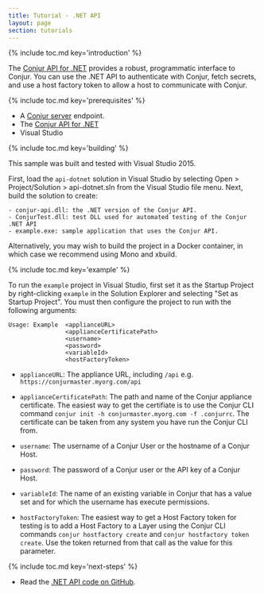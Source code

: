 ```yaml
---
title: Tutorial - .NET API
layout: page
section: tutorials
---
```


{% include toc.md key='introduction' %}

The [Conjur API for .NET](https://github.com/cyberark/conjur-api-dotnet) provides a robust, programmatic interface to Conjur. You can use the .NET API to authenticate with Conjur, fetch secrets, and use a host factory token to allow a host to communicate with Conjur.

{% include toc.md key='prerequisites' %}

* A [Conjur server](/get-started/) endpoint.
* The [Conjur API for .NET](https://github.com/cyberark/conjur-api-dotnet)
* Visual Studio

{% include toc.md key='building' %}

This sample was built and tested with Visual Studio 2015.

First, load the `api-dotnet` solution in Visual Studio by selecting Open > Project/Solution > api-dotnet.sln from the Visual Studio file menu. Next, build the solution to create:

```
- conjur-api.dll: the .NET version of the Conjur API.
- ConjurTest.dll: test DLL used for automated testing of the Conjur .NET API
- example.exe: sample application that uses the Conjur API.
```

Alternatively, you may wish to build the project in a Docker container, in which case we recommend using Mono and xbuild.

{% include toc.md key='example' %}

To run the `example` project in Visual Studio, first set it as the Startup Project by right-clicking `example` in the Solution Explorer and selecting "Set as Startup Project". You must then configure the project to run with the following arguments:

```
Usage: Example  <applianceURL>
                <applianceCertificatePath>
                <username> 
                <password> 
                <variableId>
                <hostFactoryToken>
```

- `applianceURL`: The appliance URL, including `/api` e.g. `https://conjurmaster.myorg.com/api`

- `applianceCertificatePath`: The path and name of the Conjur appliance certificate. The easiest way to get the certifiate is to use the Conjur CLI command `conjur init -h conjurmaster.myorg.com -f .conjurrc`. The certificate can be taken from any system you have run the Conjur CLI from.

- `username`: The username of a Conjur User or the hostname of a Conjur Host.

- `password`: The password of a Conjur user or the API key of a Conjur Host.

- `variableId`: The name of an existing variable in Conjur that has a value set and for which the username has execute permissions.

- `hostFactoryToken`: The easiest way to get a Host Factory token for testing is to add a Host Factory to a Layer using the Conjur CLI commands `conjur hostfactory create` and `conjur hostfactory token create`. Use the token returned from that call as the value for this parameter.

{% include toc.md key='next-steps' %}

* Read the [.NET API code on GitHub](https://github.com/cyberark/conjur-api-dotnet).
